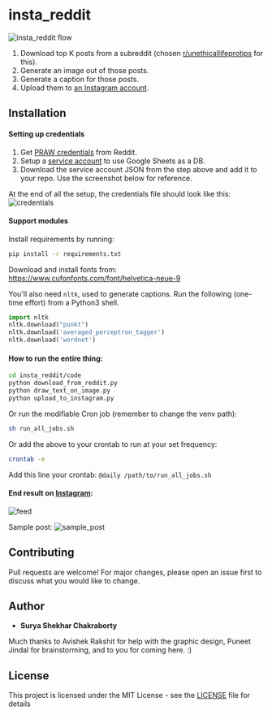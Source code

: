 # insta_reddit

![insta_reddit flow](https://i.imgur.com/yZyakml.jpg)


1. Download top K posts from a subreddit
(chosen [r/unethicallifeprotips](https://www.reddit.com/r/UnethicalLifeProTips/) for this).
2. Generate an image out of those posts.
3. Generate a caption for those posts.
4. Upload them to [an Instagram account](https://www.instagram.com/unethical.lifeprotips/).
## Installation
#### Setting up credentials
1. Get [PRAW credentials](https://praw.readthedocs.io/en/latest/getting_started/quick_start.html) from Reddit.
2. Setup a [service account](https://gspread.readthedocs.io/en/latest/oauth2.html#for-bots-using-service-account)
to use Google Sheets as a DB.
3. Download the service account JSON from the step above and add it to your repo.
Use the screenshot below for reference.

At the end of all the setup, the credentials file should look like this:
![credentials](https://i.imgur.com/mx7yeHX.jpg)

#### Support modules
Install requirements by running:
```bash
pip install -r requirements.txt
```
Download and install fonts from: https://www.cufonfonts.com/font/helvetica-neue-9

You'll also need `nltk`, used to generate captions.
Run the following (one-time effort) from a Python3 shell.

```python
import nltk
nltk.download("punkt")
nltk.download('averaged_perceptron_tagger')
nltk.download('wordnet')
```

#### How to run the entire thing:
```bash
cd insta_reddit/code
python download_from_reddit.py
python draw_text_on_image.py
python upload_to_instagram.py

```
Or run the modifiable Cron job (remember to change the venv path):
```bash
sh run_all_jobs.sh
```
Or add the above to your crontab to run at your set frequency:
```bash
crontab -e
```
Add this line your crontab: `@daily /path/to/run_all_jobs.sh`


#### End result on [Instagram](https://www.instagram.com/unethical.lifeprotips/):
![feed](https://i.imgur.com/9MmYy81.jpg)

Sample post:
![sample_post](https://i.imgur.com/1czZFFK.jpg)


## Contributing
Pull requests are welcome!
For major changes, please open an issue first to discuss what you would like to change.

## Author
* **Surya Shekhar Chakraborty**

Much thanks to Avishek Rakshit for help with the graphic design, Puneet Jindal for brainstorming, and to you for coming here. :)

## License
This project is licensed under the MIT License -
see the [LICENSE](https://github.com/suryashekharc/insta_reddit/blob/master/LICENSE) file for details
